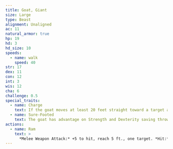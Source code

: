 ```yaml
---
title: Goat, Giant
size: Large
type: Beast
alignment: Unaligned
ac: 11
natural_armor: true
hp: 19
hd: 3
hd_size: 10
speeds:
  - name: walk
    speed: 40
str: 17
dex: 11
con: 12
int: 3
wis: 12
cha: 6
challenge: 0.5
special_traits:
  - name: Charge
    text: If the goat moves at least 20 feet straight toward a target and then hits it with a ram attack on the same turn, the target takes an extra 5 (2d4)  bludgeoning damage. If the target is a creature, it must succeed on a DC 13 Strength saving throw or be knocked prone.
  - name: Sure-Footed
    text: The goat has advantage on Strength and Dexterity saving throws made against effects that would knock it prone.
actions:
  - name: Ram
    text: >
      *Melee Weapon Attack:* +5 to hit, reach 5 ft., one target. *Hit:* 8 (2d4 + 3) bludgeoning damage.
---
```

